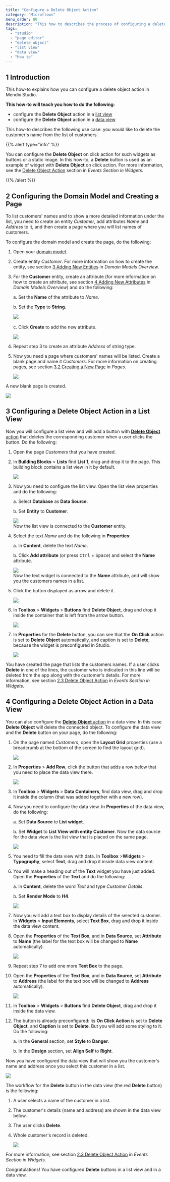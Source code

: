 ```yaml
---
title: "Configure a Delete Object Action"
category: "Microflows"
menu_order: 80
description: "This how to describes the process of configuring a delete object action in a data view and a list view in Mendix Studio."
tags:
  - "studio"
  - "page editor"
  - "delete object"
  - "list view"
  - "data view"
  - "how to"
---
```


## 1 Introduction

This how-to explains how you can configure a delete object action in Mendix Studio.

**This how-to will teach you how to do the following:**

* configure the **Delete Object** action in a [list view](page-editor-data-view-list-view#list-view-properties)
* configure the **Delete Object** action in a [data view](page-editor-data-view-list-view#data-view-properties)

This how-to describes the following use case:  you would like to delete the customer's name from the list of customers.

{{% alert type="info" %}}

You can configure the **Delete Object** on click action for such widgets as buttons or a static image. In this how-to, a **Delete** button is used as an example of widget with **Delete Object** on click action. For more information, see the [Delete Object Action](page-editor-widgets-events-section#delete-object-action) section in *Events Section in Widgets*.

{{% /alert %}}

## 2 Configuring the Domain Model and Creating a Page

To list customers' names and to show a more detailed information under the list, you need to create an entity *Customer*, add attributes *Name* and *Address* to it, and then create a page where you will list names of customers.

To configure the domain model and create the page, do the following:

1. Open your [domain model](domain-models).

2. Create entity *Customer*. For more information on how to create the entity, see section [3 Adding New Entities](domain-models) in *Domain Models Overview*.

3.  For the **Customer** entity, create an attribute (for more information on how to create an attribute, see section [4 Adding New Attributes](domain-models) in *Domain Models Overview*) and do the following:<br/>

    a. Set the **Name** of the attribute to *Name*.<br/>

    b. Set the [**Type**](domain-models-attributes) to **String**.<br/>

    ![](attachments/microflows-how-to-configure-delete-object/name-attribute.png)<br/>    
   c. Click **Create** to add the new attribute.<br/>

    ![](attachments/microflows-how-to-configure-delete-object/customer-entity.png)

4. Repeat step 3 to create an attribute *Address* of string type.

5.  Now you need a page where customers' names will be listed. Create a blank page and name it *Customers*. For more information on creating pages, see section [3.2 Creating a New Page](page-editor) in *Pages*.<br/>

    ![](attachments/microflows-how-to-configure-delete-object/create-page.png)

A new blank page is created.

![](attachments/microflows-how-to-configure-delete-object/blank-page-created.png)

## 3 Configuring a Delete Object Action in a List View

Now you will configure a list view and will add a button with [**Delete Object** action](page-editor-widgets-events-section#delete-object-action) that deletes the corresponding customer when a user clicks the button. Do the following:

1. Open the page *Customers* that you have created.

2.  In **Building Blocks** > **Lists** find **List 1**, drag and drop it to the page. This building block contains a list view in it by default.

    ![](attachments/microflows-how-to-configure-delete-object/list-1.png)

3.  Now you need to configure the list view. Open the list view properties and do the following: <br/>

    a.  Select **Database** as **Data Source**.<br/>

    b.  Set **Entity** to **Customer**.<br/>

    ![](attachments/microflows-how-to-configure-delete-object/list-view-properties.png) <br/> Now the list view is connected to the **Customer** entity. <br/>

4.  Select the text *Name* and do the following in **Properties**:<br/>

    a. In **Content**, delete the text *Name*.<br/>

    b. Click **Add attribute** (or press <kbd>Ctrl</kbd> + <kbd>Space</kbd>) and select the **Name** attribute. <br/>

    ![](attachments/microflows-how-to-configure-delete-object/text-content.png)<br/> Now the text widget is connected to the **Name** attribute, and will show you the customers names in a list.<br/>

5.  Click the button displayed as arrow and delete it.

    ![](attachments/microflows-how-to-configure-delete-object/arrow-button.png)

6.  In **Toolbox** > **Widgets** > **Buttons** find **Delete Object**, drag and drop it inside the container that is left from the arrow button.

    ![](attachments/microflows-how-to-configure-delete-object/container-for-the-delete-button.png)

7.  In **Properties** for the **Delete** button, you can see that the **On Click** action is set to **Delete Object** automatically, and caption is set to **Delete**, because the widget is preconfigured in Studio.

    ![](attachments/microflows-how-to-configure-delete-object/delete-button-properties.png)

You have created the page that lists the customers names. If a user clicks **Delete** in one of the lines, the customer who is indicated in this line will be deleted from the app along with the customer's details. For more information, see section [2.3 Delete Object Action](page-editor-widgets-events-section#delete-object-action) in *Events Section in Widgets*.

## 4 Configuring a Delete Object Action in a Data View

You can also configure the [**Delete Object** action](page-editor-widgets-events-section#delete-object-action) in a data view. In this case **Delete Object** will delete the connected object. To configure the data view and the **Delete** button on your page, do the following:

1.  On the page named *Customers*, open the **Layout Grid** properties (use a breadcrumb at the bottom of the screen to find the layout grid).

    ![](attachments/microflows-how-to-configure-delete-object/breadcrumb.png)

2.  In **Properties** > **Add Row**, click the button that adds a row below that you need to place the data view there.

    ![](attachments/microflows-how-to-configure-delete-object/add-row.png)

3. In **Toolbox** > **Widgets** > **Data Containers**, find data view, drag and drop it inside the column (that was added together with a new row).

4.  Now you need to configure the data view. In **Properties** of the data view, do the following: <br/>

    a. Set **Data Source** to **List widget**.<br/>

    b. Set **Widget** to **List View with entity Customer**. Now the data source for the data view is the list view that is placed on the same page.<br/>

    ![](attachments/microflows-how-to-configure-delete-object/data-view-list-widget.png)

5. You need to fill the data view with data. In **Toolbox** >**Widgets** > **Typography**, select **Text**, drag and drop it inside data view content.

6.  You will make a heading out of the **Text** widget you have just added. Open the **Properties** of the **Text** and do the following:<br/>

    a. In **Content**, delete the word *Text* and type *Customer Details*.<br/>

    b. Set **Render Mode** to **H4**. <br/>

    ![](attachments/microflows-how-to-configure-delete-object/text-heading4.png)<br/>

7. Now you will add a text box to display details of the selected customer. In **Widgets** > **Input Elements**, select **Text Box**, drag and drop it inside the data view content.

8.  Open the **Properties** of the **Text Box**, and in **Data Source**, set **Attribute** to **Name** (the label for the text box will be changed to **Name** automatically).

    ![](attachments/microflows-how-to-configure-delete-object/text-box-name.png)

9. Repeat step 7 to add one more **Text Box** to the page.

10. Open the **Properties** of the **Text Box**, and in **Data Source**, set **Attribute** to **Address** (the label for the text box will be changed to **Address** automatically).

    ![](attachments/microflows-how-to-configure-delete-object/text-box-address.png)

11. In **Toolbox** > **Widgets** > **Buttons** find **Delete Object**, drag and drop it inside the data view.

12. The button is already preconfigured: its **On Click Action** is set to **Delete Object**, and **Caption** is set to **Delete**. But you will add some styling to it. Do the following:<br/>

    a. In the **General** section, set **Style** to **Danger**.<br/>

    b. In the **Design** section, set **Align Self** to **Right**.<br/>

Now you have configured the data view that will show you the customer's name and address once you select this customer in a list.

![](attachments/microflows-how-to-configure-delete-object/configured-page.png)

The workflow for the **Delete** button in the data view (the red **Delete** button) is the following:

1. A user selects a name of the customer in a list.

2. The customer's details (name and address) are shown in the data view below.

3. The user clicks **Delete**.

4. Whole customer's record is deleted.

   ![](attachments/microflows-how-to-configure-delete-object/published-page-example.png)

For more information, see section [2.3 Delete Object Action](page-editor-widgets-events-section#delete-object-action) in *Events Section in Widgets*.

Congratulations! You have configured **Delete** buttons in a list view and in a data view. 

